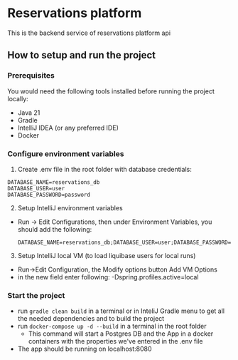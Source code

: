 # Reservations platform

This is the backend service of reservations platform api

## How to setup and run the project

### Prerequisites

You would need the following tools installed before running the project locally:

- Java 21
- Gradle
- IntelliJ IDEA (or any preferred IDE)
- Docker

### Configure environment variables

1. Create .env file in the root folder with database credentials:

```
DATABASE_NAME=reservations_db
DATABASE_USER=user
DATABASE_PASSWORD=password
```

2. Setup IntelliJ environment variables
- Run -> Edit Configurations, then under Environment Variables, you should add the following:

   ```
   DATABASE_NAME=reservations_db;DATABASE_USER=user;DATABASE_PASSWORD=password
   ```
3. Setup IntelliJ local VM (to load liquibase users for local runs)
- Run->Edit Configuration, the Modify options button Add VM Options 
- in the new field enter following: -Dspring.profiles.active=local

### Start the project

- run `gradle clean build` in a terminal or in InteliJ Gradle menu to get all the needed dependencies and to build the project
- run `docker-compose up -d --build` in a terminal in the root folder
    - This command will start a Postgres DB and the App in a docker containers with the properties we've entered in the .env file
- The app should be running on localhost:8080
